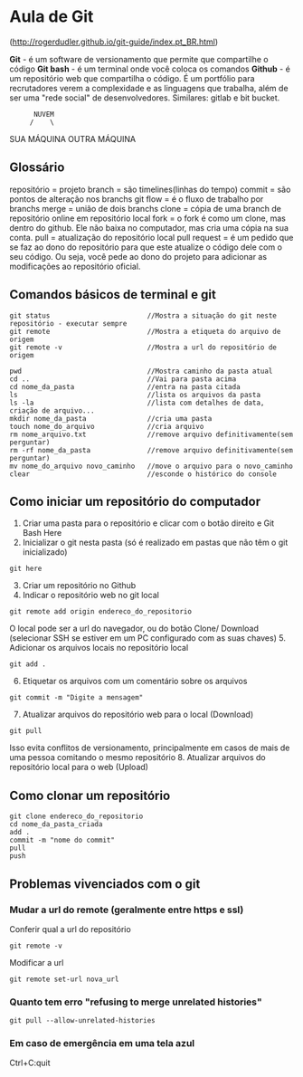 # Aula de Git

(http://rogerdudler.github.io/git-guide/index.pt_BR.html)

**Git** - é um software de versionamento que permite que compartilhe o código
**Git bash** - é um terminal onde você coloca os comandos
**Github** - é um repositório web que compartilha o código. É um portfólio para recrutadores verem a complexidade e as linguagens que trabalha, além de ser uma "rede social" de desenvolvedores. Similares: gitlab e bit bucket.

          NUVEM
         /    \
SUA MÁQUINA   OUTRA MÁQUINA

## Glossário

repositório = projeto
branch = são timelines(linhas do tempo)
commit = são pontos de alteração nos branchs
git flow = é o fluxo de trabalho por branchs
merge = união de dois branchs
clone = cópia de uma branch de repositório online em repositório local
fork = o fork é como um clone, mas dentro do github. Ele não baixa no computador, mas cria uma cópia na sua conta.
pull = atualização do repositório local
pull request = é um pedido que se faz ao dono do repositório para que este atualize o código dele com o seu código. Ou seja, você pede ao dono do projeto para adicionar as modificações ao repositório oficial.

## Comandos básicos de terminal e git
```
git status                        //Mostra a situação do git neste repositório - executar sempre
git remote                        //Mostra a etiqueta do arquivo de origem
git remote -v                     //Mostra a url do repositório de origem

pwd                               //Mostra caminho da pasta atual
cd ..                             //Vai para pasta acima
cd nome_da_pasta                  //entra na pasta citada
ls                                //lista os arquivos da pasta
ls -la                            //lista com detalhes de data, criação de arquivo...
mkdir nome_da_pasta               //cria uma pasta
touch nome_do_arquivo             //cria arquivo
rm nome_arquivo.txt               //remove arquivo definitivamente(sem perguntar)
rm -rf nome_da_pasta              //remove arquivo definitivamente(sem perguntar)
mv nome_do_arquivo novo_caminho   //move o arquivo para o novo_caminho
clear                             //esconde o histórico do console

```

## Como iniciar um repositório do computador
1. Criar uma pasta para o repositório e clicar com o botão direito e Git Bash Here
2. Inicializar o git nesta pasta (só é realizado em pastas que não têm o git inicializado)
```
git here
```
3. Criar um repositório no Github
4. Indicar o repositório web no git local
```
git remote add origin endereco_do_repositorio
```
O local pode ser a url do navegador, ou do botão Clone/ Download (selecionar SSH se estiver em um PC configurado com as suas chaves)
5. Adicionar os arquivos locais no repositório local
```
git add .
```
6. Etiquetar os arquivos com um comentário sobre os arquivos
```
git commit -m "Digite a mensagem"
```
7. Atualizar arquivos do repositório web para o local (Download)
```
git pull
```
Isso evita conflitos de versionamento, principalmente em casos de mais de uma pessoa comitando o mesmo repositório
8. Atualizar arquivos do repositório local para o web (Upload)

## Como clonar um repositório

```
git clone endereco_do_repositorio
cd nome_da_pasta_criada
add .
commit -m "nome do commit"
pull
push
```

## Problemas vivenciados com o git

### Mudar a url do remote (geralmente entre https e ssl)

Conferir qual a url do repositório
```
git remote -v
```

Modificar a url
```
git remote set-url nova_url
```

### Quanto tem erro "refusing to merge unrelated histories"

```
git pull --allow-unrelated-histories
```

### Em caso de emergência em uma tela azul
Ctrl+C:quit
